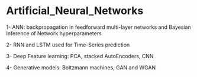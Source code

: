 # Artificial_Neural_Networks

1- ANN: backpropagation in feedforward multi-layer networks and Bayesian Inference of Network hyperparameters

2- RNN and LSTM used for Time-Series prediction

3- Deep Feature learning: PCA, stacked AutoEncoders, CNN

4- Generative models: Boltzmann machines, GAN and WGAN
